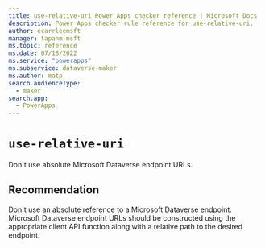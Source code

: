 ```yaml
---
title: use-relative-uri Power Apps checker reference | Microsoft Docs
description: Power Apps checker rule reference for use-relative-uri.
author: ecarrleemsft
manager: tapanm-msft
ms.topic: reference
ms.date: 07/18/2022
ms.service: "powerapps"
ms.subservice: dataverse-maker
ms.author: matp
search.audienceType: 
  - maker
search.app: 
  - PowerApps
---
```

# `use-relative-uri`

Don't use absolute Microsoft Dataverse endpoint URLs.

## Recommendation

Don't use an absolute reference to a Microsoft Dataverse endpoint. Microsoft Dataverse endpoint URLs should be constructed using the appropriate client API function along with a relative path to the desired endpoint.
